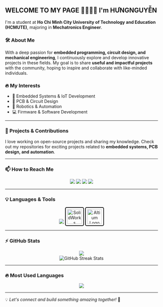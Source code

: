 ## WELCOME TO MY PAGE 👋👋👋👋 I'm HƯNGNGUYỄN
I'm a student at **Ho Chi Minh City University of Technology and Education (HCMUTE)**, majoring in **Mechatronics Engineer**.

### 🛠️ About Me
With a deep passion for **embedded programming, circuit design, and mechanical engineering**, I continuously explore and develop innovative projects in these fields. My goal is to share **useful and impactful projects** with the community, hoping to inspire and collaborate with like-minded individuals.

### 🔥 My Interests
- 🚀 Embedded Systems & IoT Development  
- 🔧 PCB & Circuit Design  
- 🤖 Robotics & Automation  
- 💻 Firmware & Software Development  

---

### 📌 Projects & Contributions
I love working on open-source projects and sharing my knowledge. Check out my repositories for exciting projects related to **embedded systems, PCB design, and automation**.

---

### 📫 How to Reach Me
<p align="center">
  <a href="https://mail.google.com/mail/?view=cm&fs=1&to=facekero@gmail.com" target="_blank"><img src="https://img.shields.io/badge/Gmail-D14836?style=for-the-badge&logo=gmail&logoColor=white"></a>
  <a href="https://www.tiktok.com/@hung_nguyen_iot"><img src="https://img.shields.io/badge/TikTok-000000?style=for-the-badge&logo=tiktok&logoColor=white"></a>
  <a href="https://www.youtube.com/@HungNguyen-IoT"><img src="https://img.shields.io/badge/YouTube-FF0000?style=for-the-badge&logo=youtube&logoColor=white"></a>
  <a href="https://www.facebook.com/nvhung1609/"><img src="https://img.shields.io/badge/Facebook-1877F2?style=for-the-badge&logo=facebook&logoColor=white"></a>
</p>

---

### 💡 Languages & Tools
<p align="center">
  <img src="https://skillicons.dev/icons?i=c,cpp,python,arduino,raspberrypi,linux,vscode,git,github" />
  <img src="https://img.icons8.com/color/96/solidworks.png" alt="SolidWorks Logo" width="48" height="48" style="border: 2px solid #000; border-radius: 5px; padding: 5px;"/>
  <img src="https://i.imgur.com/uZ3hrR7.png" alt="Altium Logo" width="48" height="48" style="border: 2px solid #000; border-radius: 5px; padding: 5px;"/>
</p>

</p>

---

### ⚡ GitHub Stats
<p align="center">
  <img src="https://github-readme-stats.vercel.app/api?username=nvhung1609&show_icons=true&theme=radical" />
  <br>
  <img src="https://github-readme-streak-stats.herokuapp.com/?user=nvhung1609&theme=radical" alt="GitHub Streak Stats" />
</p>

---

### 🔥 Most Used Languages
<p align="center">
  <img src="https://github-readme-stats.vercel.app/api/top-langs/?username=nvhung1609&layout=compact&theme=radical" />
</p>


---

💡 *Let's connect and build something amazing together!* 🚀
